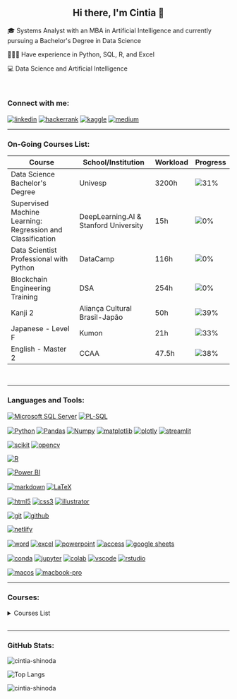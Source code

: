 <h2 align="center">Hi there, I'm Cintia 👋</h2>

🎓 Systems Analyst with an MBA in Artificial Intelligence and currently pursuing a Bachelor's Degree in Data Science

👩🏻‍💻 Have experience in Python, SQL, R, and Excel

💻 Data Science and Artificial Intelligence

<br>



<h3 align="left">Connect with me:</h3>
<p align="left">
<a href="https://www.linkedin.com/in/cintiashinoda/" target="blank"><img align="center" src="https://img.shields.io/badge/LinkedIn-0077B5?style=for-the-badge&logo=linkedin&logoColor=white)" alt="linkedin"/></a>
<a href="https://www.hackerrank.com/cintia_shinoda" target="blank"><img align="center" src="https://img.shields.io/badge/-Hackerrank-2EC866?style=for-the-badge&logo=HackerRank&logoColor=white" alt="hackerrank"/></a>
<a href="https://www.kaggle.com/shinoda" target="blank"><img align="center" src="https://img.shields.io/badge/Kaggle-20BEFF?style=for-the-badge&logo=Kaggle&logoColor=white" alt="kaggle"/></a>
<a href="https://medium.com/@cintia.shinoda" target="blank"><img align="center" src="https://img.shields.io/badge/Medium-12100E?style=for-the-badge&logo=medium&logoColor=white" alt="medium"/></a>
<br>

---



<h3 align="left">On-Going Courses List:</h3>

| Course | School/Institution | Workload | Progress |
|--------|--------------------|----------|----------|
| Data Science Bachelor's Degree | Univesp | 3200h | ![31%](https://progress-bar.dev/31) |
| Supervised Machine Learning: Regression and Classification | DeepLearning.AI & Stanford University | 15h | ![0%](https://progress-bar.dev/0) |
| Data Scientist Professional with Python | DataCamp | 116h | ![0%](https://progress-bar.dev/0) |
| Blockchain Engineering Training | DSA | 254h | ![0%](https://progress-bar.dev/0) |
| Kanji 2 | Aliança Cultural Brasil-Japão |  50h | ![39%](https://progress-bar.dev/39) |
| Japanese - Level F | Kumon | 21h | ![33%](https://progress-bar.dev/33) |
| English - Master 2 | CCAA | 47.5h | ![38%](https://progress-bar.dev/38) |

<br>

---



<!--
<a href="" target="blank"><img align="center" src="" alt=""/></a>
-->

<h3 align="left">Languages and Tools:</h3>
<p>
<a href="https://www.microsoft.com/en-us/sql-server" target="blank"><img align="center" src="https://img.shields.io/badge/Microsoft%20SQL%20Server-CC2927?style=for-the-badge&logo=microsoft%20sql%20server&logoColor=white" alt="Microsoft SQL Server"/></a>
<a href="https://www.oracle.com/database/sqldeveloper/" target="blank"><img align="center" src="https://img.shields.io/badge/PLSQL-F80000?style=for-the-badge&logo=oracle&logoColor=black" alt="PL-SQL"/></a>

<p>
<a href="https://www.python.org/" target="blank"><img align="center" src="https://img.shields.io/badge/Python-FFD43B?style=for-the-badge&logo=python&logoColor=blue" alt="Python"/></a>
<a href="https://pandas.pydata.org/" target="blank"><img align="center" src="https://img.shields.io/badge/Pandas-2C2D72?style=for-the-badge&logo=pandas&logoColor=white" alt="Pandas"/></a>
<a href="https://numpy.org/" target="blank"><img align="center" src="https://img.shields.io/badge/Numpy-777BB4?style=for-the-badge&logo=numpy&logoColor=white" alt="Numpy"/></a>
<a href="https://matplotlib.org/" target="blank"><img align="center" src="https://img.shields.io/badge/Matplotlib-%23ffffff.svg?style=for-the-badge&logo=Matplotlib&logoColor=black" alt="matplotlib"/></a>
<a href="" target="blank"><img align="center" src="https://img.shields.io/badge/Plotly-%233F4F75.svg?style=for-the-badge&logo=plotly&logoColor=white"alt="plotly"/></a>
<a href="" target="blank"><img align="center" src="https://img.shields.io/badge/Streamlit-FF4B4B?style=for-the-badge&logo=Streamlit&logoColor=white" alt="streamlit"/></a>

<p>
<a href="https://scikit-learn.org/" target="blank"><img align="center" src="https://img.shields.io/badge/scikit_learn-F7931E?style=for-the-badge&logo=scikit-learn&logoColor=white" alt="scikit"/></a>
<a href="" target="blank"><img align="center" src="https://img.shields.io/badge/OpenCV-27338e?style=for-the-badge&logo=OpenCV&logoColor=white" alt="opencv"/></a>

<p>
<a href="" target="blank"><img align="center" src="https://img.shields.io/badge/R-276DC3?style=for-the-badge&logo=r&logoColor=white" alt="R"/></a>

<p>
<a href="" target="blank"><img align="center" src="https://img.shields.io/badge/PowerBI-F2C811?style=for-the-badge&logo=Power%20BI&logoColor=white" alt="Power BI"/></a>

<p>
<a href="" target="blank"><img align="center" src="https://img.shields.io/badge/Markdown-000000?style=for-the-badge&logo=markdown&logoColor=white" alt="markdown"/></a>
<a href="" target="blank"><img align="center" src="https://img.shields.io/badge/LaTeX-47A141?style=for-the-badge&logo=LaTeX&logoColor=white" alt="LaTeX"/></a>

<p>
<a href="" target="blank"><img align="center" src="https://img.shields.io/badge/HTML5-E34F26?style=for-the-badge&logo=html5&logoColor=white" alt="html5"/></a>
<a href="" target="blank"><img align="center" src="https://img.shields.io/badge/CSS3-1572B6?style=for-the-badge&logo=css3&logoColor=white" alt="css3"/></a>
<a href="https://www.adobe.com/products/illustrator.html" target="blank"><img align="center" src="https://img.shields.io/badge/Adobe%20Illustrator-FF9A00?style=for-the-badge&logo=adobe%20illustrator&logoColor=white" alt="illustrator"/></a>

<p>
<a href="https://git-scm.com/" target="blank"><img align="center" src="https://img.shields.io/badge/GIT-E44C30?style=for-the-badge&logo=git&logoColor=white" alt="git"/></a>
<a href="https://github.com/" target="blank"><img align="center" src="https://img.shields.io/badge/GitHub-100000?style=for-the-badge&logo=github&logoColor=white" alt="github"/></a>

<p>
<a href="" target="blank"><img align="center" src="https://img.shields.io/badge/Netlify-00C7B7?style=for-the-badge&logo=netlify&logoColor=white" alt="netlify"/></a>

<p>
<a href="" target="blank"><img align="center" src="https://img.shields.io/badge/Microsoft_Word-2B579A?style=for-the-badge&logo=microsoft-word&logoColor=white" alt="word"/></a>
<a href="" target="blank"><img align="center" src="https://img.shields.io/badge/Microsoft_Excel-217346?style=for-the-badge&logo=microsoft-excel&logoColor=white" alt="excel"/></a>
<a href="" target="blank"><img align="center" src="https://img.shields.io/badge/Microsoft_PowerPoint-B7472A?style=for-the-badge&logo=microsoft-powerpoint&logoColor=white" alt="powerpoint"/></a>
<a href="" target="blank"><img align="center" src="https://img.shields.io/badge/Microsoft_Access-A4373A?style=for-the-badge&logo=microsoft-access&logoColor=white" alt="access"/></a>
<a href="" target="blank"><img align="center" src="https://img.shields.io/badge/Google%20Sheets-34A853?style=for-the-badge&logo=google-sheets&logoColor=white" alt="google sheets"/></a>

<p>
<a href="" target="blank"><img align="center" src="https://img.shields.io/badge/conda-342B029.svg?&style=for-the-badge&logo=anaconda&logoColor=white" alt="conda"/></a>
<a href="" target="blank"><img align="center" src="https://img.shields.io/badge/Jupyter-F37626.svg?&style=for-the-badge&logo=Jupyter&logoColor=white" alt="jupyter"/></a>
<a href="" target="blank"><img align="center" src="https://img.shields.io/badge/Colab-F9AB00?style=for-the-badge&logo=googlecolab&color=525252" alt="colab"/></a>
<a href="" target="blank"><img align="center" src="https://img.shields.io/badge/VSCode-0078D4?style=for-the-badge&logo=visual%20studio%20code&logoColor=white" alt="vscode"/></a>
<a href="https://posit.co/" target="blank"><img align="center" src="https://img.shields.io/badge/RStudio-75AADB?style=for-the-badge&logo=RStudio&logoColor=white" alt="rstudio"/></a>

<a href="" target="blank"><img align="center" src="https://img.shields.io/badge/mac%20os-000000?style=for-the-badge&logo=apple&logoColor=white" alt="macos"/></a>
<a href="" target="blank"><img align="center" src="https://img.shields.io/badge/Apple-MacBook_Pro_2017-333333?style=for-the-badge&logo=apple&logoColor=white" alt="macbook-pro"/></a>
<br>

----



<h3 align="left">Courses:</h3>

<details>
<summary>Courses List</summary>

| Course | School/Institution | Workload |
|--------|--------------------|----------|
| Introdução à Lógica de Programação | Impacta | 40h |
| Introdução à Lógica de Programação Orientada a Objetos | Impacta | 16h |
| Introdução à Física Quântica | b_arco | 12h |
| Making Sense of Data | Google |  |
| The Data Scientist's Toolbox | Johns Hopkins University | 18h |
| Big Data and Social Physics | MIT |  |
| Adobe Illustrator | Cadritech | 32h |
| Envisioning Big Data | FIAP | 20h |
| WordPress for Beginners | Udemy |  |
| Internet History, Technology, and Security | University of Michigan | 15h |
| Introduction to HTML5 | University of Michigan | 13h |
| Bitcoin e Blockchain | FIAP | 6h |
| Modelagem de Dados | Fundação Bradesco | 35h |
| Administrando e Armazenando Dados | Fundação Bradesco | 31h |
| Projetando e Implementando Dados com SQL Server 2005 | Fundação Bradesco | 58h |
| Java e Orientação a Objetos | Caelum | 40h |
| Java para Desenvolvimento Web | Caelum | 40h |
| Laboratório Java com Testes, JSF e Design Patterns | Caelum | 20h |
| Estatística I: Entenda seus dados com R | Alura | 8h |
| Estatística II: Aprofundando em Hipóteses e Correlações | Alura | 8h |
| Introduction to R | DataCamp | 4h |
| Swift 3: Desenvolvendo para iOS no XCode - parte I | Alura | 8h |
| Swift 3: Desenvolvendo para iOS no XCode - parte II | Alura | 10h |
| Big Data Science - Machine Learning e Data Mining | FIAP | 32h |
| Data Science: Primeiros Passos | Alura | 6h |
| Python e Orientação a Objetos | Caelum | 32h |
| Big Data | Prandiano | 96h |
| Blockchain | Prandiano | 48h |
| Introdução à Computação para Bioinformática | UFMG | 40h |

</details>

<br>

---



<h3 align="left">GitHub Stats:</h3>

<p align="left"> <img src="https://komarev.com/ghpvc/?username=cintia-shinoda&label=Profile%20views&color=0e75b6&style=flat" alt="cintia-shinoda" /> </p>

![Top Langs](https://github-readme-stats.vercel.app/api/top-langs/?username=cintia-shinoda&theme=default&show_icons=true) 

<img src="https://github-readme-streak-stats.herokuapp.com/?user=cintia-shinoda&" alt="cintia-shinoda" />

<!-- ![Cintia's GitHub stats](https://github-readme-stats.vercel.app/api?username=cintia-shinoda&theme=default&show_icons=true) -->





<!--
- 🔭 I’m currently working on ...
- 🌱 I’m currently learning ...
- 👨‍💻 All of my projects are available at [GitHub](https://github.com/cintia-shinoda)
- 👯 I’m looking to collaborate on ...
- 🤔 I’m looking for help with ...
- 💬 Ask me about ...
- 😄 Pronouns: ...
- ⚡ Fun fact: ...

- 🌱 I’m currently learning/studying:
    - Python
    - Blockchain
    - AI
    - English
    - Japanese

-->





<!-- <p align="left"> 

<a href="https://pandas.pydata.org/" target="_blank" rel="noreferrer"> <img src="https://raw.githubusercontent.com/devicons/devicon/2ae2a900d2f041da66e950e4d48052658d850630/icons/pandas/pandas-original.svg" alt="pandas" width="50" height="50"/> </a>  

<a href="https://scikit-learn.org/" target="_blank" rel="noreferrer"> <img src="https://upload.wikimedia.org/wikipedia/commons/0/05/Scikit_learn_logo_small.svg" alt="scikit_learn" width="50" height="50"/> </a> 

<a href="https://seaborn.pydata.org/" target="_blank" rel="noreferrer"> <img src="https://seaborn.pydata.org/_images/logo-mark-lightbg.svg" alt="seaborn" width="50" height="50"/> </a>

</p>

<img src="" alt="" width="50" height="50"/> -->